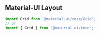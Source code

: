 ## Material-UI Layout

```js
import Grid from '@material-ui/core/Grid';
// or
import { Grid } from '@material-ui/core';
```
